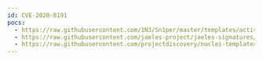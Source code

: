 ```yaml
---
id: CVE-2020-8191
pocs:
  - https://raw.githubusercontent.com/1N3/Sn1per/master/templates/active/CVE-2020-8191_-_Citrix_ADC_NetScaler_Gateway_Reflected_XSS.sh
  - https://raw.githubusercontent.com/jaeles-project/jaeles-signatures/master/cves/citrix-reflected-xss-cve-2020-8191.yaml
  - https://raw.githubusercontent.com/projectdiscovery/nuclei-templates/master/cves/2020/CVE-2020-8191.yaml
---
```

